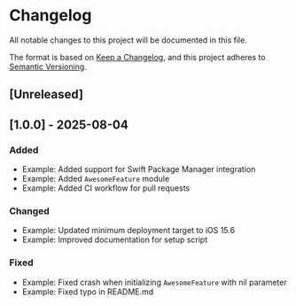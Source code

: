 # Changelog
All notable changes to this project will be documented in this file.

The format is based on [Keep a Changelog](https://keepachangelog.com/en/1.0.0/), and this project adheres to [Semantic Versioning](https://semver.org/spec/v2.0.0.html).

## [Unreleased]

## [1.0.0] - 2025-08-04
### Added
- Example: Added support for Swift Package Manager integration
- Example: Added `AwesomeFeature` module
- Example: Added CI workflow for pull requests

### Changed
- Example: Updated minimum deployment target to iOS 15.6
- Example: Improved documentation for setup script

### Fixed
- Example: Fixed crash when initializing `AwesomeFeature` with nil parameter
- Example: Fixed typo in README.md
